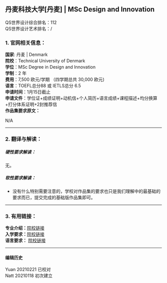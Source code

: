 ## 丹麦科技大学[丹麦] | MSc Design and Innovation

QS世界设计综合排名：112  
QS世界设计艺术排名：/



### 1. 官网相关信息：

**国家**: 丹麦 | Denmark  
**院校**：Technical University of Denmark  
**学位**：MSc Degree in Design and Innovation  
**学制**：2 年  
**费用**：7,500 欧元/学期 （四学期总共 30,000 欧元)  
**语言**：TOEFL总分88 或 IETLS总分 6.5  
**申请时间**：1月15日截止  
**申请文件**：学位证+成绩证明+动机信+个人简历+语言成绩+课程描述+均分换算+打分体系证明+2封推荐信  
**作品集要求原文：**   

N/A


---


### 2. 翻译与解读：

##### 硬性要求解读：
无。


##### 软性要求解读：
- 没有什么特别需要注意的，学校对作品集的要求也只是我们理解中的最基础的要求而已，提交完成的基础版作品集即可。


---


### 3. 有用链接：

**专业介绍：**[院校链接](https://www.dtu.dk/english/education/msc/programmes/design_and_innovation)  
**入学要求：**[院校链接](https://studieinformation.dtu.dk/english/Master-of-Science-in-Engineering/Design-and-Innovation/Programme-specification)  
**语言要求：** [院校链接](https://www.dtu.dk/english/education/msc/admission-and-deadlines/language_test_requirements)  


---


#### 编辑历史
Yuan 20210221 已校对  
Natt 20210118 初次建立  
